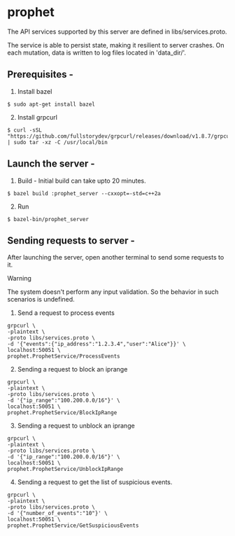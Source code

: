 # prophet

The API services supported by this server are defined in libs/services.proto.

The service is able to persist state, making it resilient to server crashes. On each mutation, data is written to log files located in 'data_dir/'.

## Prerequisites - 

1. Install bazel

```
$ sudo apt-get install bazel
```

2. Install grpcurl

```
$ curl -sSL "https://github.com/fullstorydev/grpcurl/releases/download/v1.8.7/grpcurl_1.8.7_linux_x86_64.tar.gz" | sudo tar -xz -C /usr/local/bin
```

## Launch the server - 

1. Build - Initial build can take upto 20 minutes.

```
$ bazel build :prophet_server --cxxopt=-std=c++2a
```

2. Run
```
$ bazel-bin/prophet_server
```

## Sending requests to server - 

After launching the server, open another terminal to send some requests to it.

> [!WARNING]
> The system doesn't perform any input validation. So the behavior in such scenarios is undefined.

1. Send a request to process events
```
grpcurl \
-plaintext \
-proto libs/services.proto \
-d '{"events":{"ip_address":"1.2.3.4","user":"Alice"}}' \
localhost:50051 \
prophet.ProphetService/ProcessEvents
```

2. Sending a request to block an iprange
```
grpcurl \
-plaintext \
-proto libs/services.proto \
-d '{"ip_range":"100.200.0.0/16"}' \
localhost:50051 \
prophet.ProphetService/BlockIpRange
```

3. Sending a request to unblock an iprange
```
grpcurl \
-plaintext \
-proto libs/services.proto \
-d '{"ip_range":"100.200.0.0/16"}' \
localhost:50051 \
prophet.ProphetService/UnblockIpRange
```

4. Sending a request to get the list of suspicious events.
```
grpcurl \
-plaintext \
-proto libs/services.proto \
-d '{"number_of_events":"10"}' \
localhost:50051 \
prophet.ProphetService/GetSuspiciousEvents
```